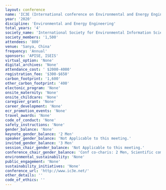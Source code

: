 ```yaml
---
layout: conference 
name: 'IC3E (International conference on Environmental and Energy Engineering)'
year: '2020'
discipline: 'Environmental and Energy Engineering'
total_years: '4'
society_name: 'International Society for Environmental Information Sciences (ISEIS) and Asia Pacific Institute of Science and Engineering(APISE)'
society_members: '1,500'
attendees: '800'
venue: 'Sanya, China'
frequency: 'Annual'
sponsors: 'APISE, ISEIS'
virtual_option: 'None'
digital_archives: 'None'
attendance_cost: ' $2000-4000'
registration_fee: '$300-$650'
carbon_footprint: '1,600'
other_carbon_footprint: '400'
electonic_program: 'None'
onsite_maternity: 'None'
onsite_childcare: 'None'
caregiver_grant: 'None'
career_development: 'None'
ecr_promotion_events: 'None'
travel_awards: 'None'
code_of_conduct: 'None'
safety_instructions: 'None'
gender_balance: 'None'
keynote_gender_balance: '2 Men'
speaker_gender_balance: 'Not Applicable to this meeting.'
invited_gender_balance: '3 Men'
session_chair_gender_balance: 'Not Applicable to this meeting.'
conference_chair_gender_balance: 'Conf co-charis: 2 Men, Scientific committee: 1 Man'
environmental_sustainability: 'None'
public_engagement: 'None'
sustainability_initiatives: 'None'
conference_url: 'http://www.ic3e.net/'
other_details: ''
code_of_ethics: ''
---
```

